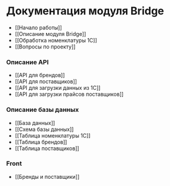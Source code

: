 # Документация модуля Bridge

-   [[Начало работы]]
-   [[Описание модуля Bridge]]
-   [[Обработка номенклатуры 1С]]
-   [[Вопросы по проекту]]

### Описание API

-   [[API для брендов]]
-   [[API для поставщиков]]
-   [[API для загрузки данных из 1С]]
-   [[API для загрузки прайсов поставщиков]]

### Описание базы данных

-   [[База данных]]
-   [[Схема базы данных]]
-   [[Таблица номенклатуры 1С]]
-   [[Таблица брендов]]
-   [[Таблица поставщиков]]

### Front

-   [[Бренды и поставщики]]
